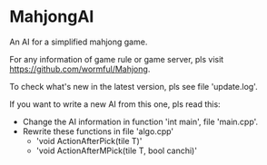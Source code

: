 # MahjongAI
An AI for a simplified mahjong game.

For any information of game rule or game server, pls visit https://github.com/wormful/Mahjong.

To check what's new in the latest version, pls see file 'update.log'.

If you want to write a new AI from this one, pls read this:

* Change the AI information in function 'int main', file 'main.cpp'.
* Rewrite these functions in file 'algo.cpp'
	* 'void ActionAfterPick(tile T)'
	* 'void ActionAfterMPick(tile T, bool canchi)'


	